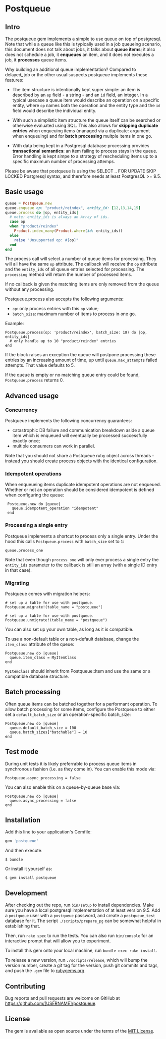 # Postqueue

## Intro

The postqueue gem implements a simple to use queue on top of postgresql. Note that while 
a queue like this is typically used in a job queueing scenario, this document does not 
talk about jobs, it talks about **queue items**; it also does not schedule a job, 
it **enqueues** an item, and it does not executes a job, it **processes** queue items.

Why building an additional queue implementation? Compared to delayed_job or the other 
usual suspects postqueue implements these features:

- The item structure is intentionally kept super simple: an item is described by an
  `op` field - a string - and an `id` field, an integer. In a typical usecase a 
  queue item would describe an operation on a specific entity, where `op` names 
  both the operation and the entity type and the `id` field would describe the 
  individual entity.

- With such a simplistic item structure the queue itself can be searched or 
  otherwise evaluated using SQL. This also allows for **skipping duplicate entries** 
  when enqueuing items (managed via a duplicate: argument when enqueuing) and for 
  **batch processing** multple items in one go. 

- With data being kept in a Postgresql database processing provides **transactional semantics**: 
  an item failing to process stays in the queue. Error handling is kept simpe to a 
  strategy of rescheduling items up to a specific maximum number of processing attemps.

Please be aware that postqueue is using the SELECT .. FOR UPDATE SKIP LOCKED Postgresql syntax, 
and therefore needs at least PostgresQL >= 9.5.

## Basic usage

```ruby
queue = Postqueue.new
queue.enqueue op: "product/reindex", entity_id: [12,13,14,15]
queue.process do |op, entity_ids|
  # note: entity_ids is always an Array of ids.
  case op
  when "product/reindex"
    Product.index_many(Product.where(id: entity_ids))
  else
    raise "Unsupported op: #{op}"
  end
end
```

The process call will select a number of queue items for processing. They will all have 
the same `op` attribute. The callback will receive the `op` attribute and the `entity_ids`
of all queue entries selected for processing. The `processing` method will return the number
of processed items.

If no callback is given the matching items are only removed from the queue without
any processing.

Postqueue.process also accepts the following arguments:

- `op`: only process entries with this `op` value;
- `batch_size`: maximum number of items to process in one go.

Example:

    Postqueue.process(op: 'product/reindex', batch_size: 10) do |op, entity_ids|
      # only handle up to 10 "product/reindex" entries
    end

If the block raises an exception the queue will postpone processing these entries 
by an increasing amount of time, up until `queue.max_attempts` failed attempts.
That value defaults to 5.

If the queue is empty or no matching queue entry could be found, `Postqueue.process` 
returns 0.

## Advanced usage

### Concurrency

Postqueue implements the following concurrency guarantees:

- catastrophic DB failure and communication breakdown aside a queue item which is enqueued will eventually be processed successfully exactly once;
- multiple consumers can work in parallel.

Note that you should not share a Postqueue ruby object across threads - instead you should create
process objects with the identical configuration.

### Idempotent operations

When enqueueing items duplicate idempotent operations are not enqueued. Whether or not an operation
should be considered idempotent is defined when configuring the queue:

     Postqueue.new do |queue|
       queue.idempotent_operation "idempotent"
     end

### Processing a single entry

Postqueue implements a shortcut to process only a single entry. Under the hood this 
calls `Postqueue.process` with `batch_size` set to `1`:

    queue.process_one

Note that even though `process_one` will only ever process a single entry the 
`entity_ids` parameter to the callback is still an array (with a single ID entry 
in that case).

### Migrating

Postqueue comes with migration helpers:

    # set up a table for use with postqueue.
    Postqueue.migrate!(table_name = "postqueue")

    # set up a table for use with postqueue.
    Postqueue.unmigrate!(table_name = "postqueue")

You can also set up your own table, as long as it is compatible.

To use a non-default table or a non-default database, change the `item_class`
attribute of the queue:

    Postqueue.new do |queue|
      queue.item_class = MyItemClass
    end

`MyItemClass` should inherit from Postqueue::Item and use the same or a compatible database
structure.

## Batch processing

Often queue items can be batched together for a performant operation. To allow batch 
processing for some items, configure the Postqueue to either set a `default_batch_size`
or an operation-specific batch_size:

    Postqueue.new do |queue|
      queue.default_batch_size = 100
      queue.batch_sizes["batchable"] = 10
    end

## Test mode

During unit tests it is likely preferrable to process queue items in synchronous fashion (i.e. as they come in).
You can enable this mode via:

    Postqueue.async_processing = false

You can also enable this on a queue-by-queue base via:

    Postqueue.new do |queue|
      queue.async_processing = false
    end

## Installation

Add this line to your application's Gemfile:

```ruby
gem 'postqueue'
```

And then execute:

    $ bundle

Or install it yourself as:

    $ gem install postqueue

## Development

After checking out the repo, run `bin/setup` to install dependencies. Make sure you have 
a local postgresql implementation of at least version 9.5. Add a `postqueue` user with 
a `postqueue` password, and create a `postqueue_test` database for it. The script 
`./scripts/prepare_pg` can be somewhat helpful in establishing that.

Then, run `rake spec` to run the tests. You can also run `bin/console` for an interactive
prompt that will allow you to experiment.

To install this gem onto your local machine, run `bundle exec rake install`. 

To release a new version, run `./scripts/release`, which will bump the version number, 
create a git tag for the version, push git commits and tags, and push the `.gem` file 
to [rubygems.org](https://rubygems.org).

## Contributing

Bug reports and pull requests are welcome on GitHub at https://github.com/[USERNAME]/postqueue.


## License

The gem is available as open source under the terms of the [MIT License](http://opensource.org/licenses/MIT).

